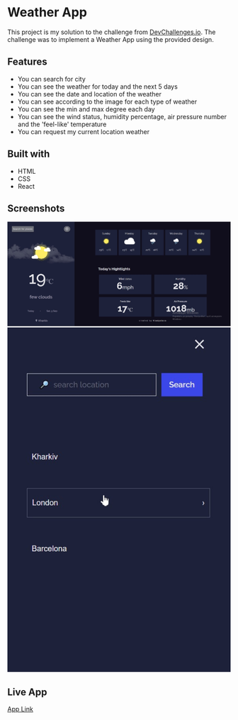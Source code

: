 
# Weather App

This project is my solution to the challenge from [DevChallenges.io](https://devchallenges.io/). The challenge was to implement a Weather App using the provided design.

## Features

* You can search for city
* You can see the weather for today and the next 5 days
* You can see the date and location of the weather
* You can see according to the image for each type of weather
* You can see the min and max degree each day
* You can see the wind status, humidity percentage, air pressure number and the 'feel-like' temperature
* You can request my current location weather

## Built with

* HTML
* CSS
* React

## Screenshots

![screenshot](https://github.com/VladkaG/weather-app-react/blob/4182b78df25c6ce20e306b4320cc2808353aad7a/Screenshot_1.jpg)
![screenshot](https://github.com/VladkaG/weather-app-react/blob/4182b78df25c6ce20e306b4320cc2808353aad7a/Screenshot_2.jpg)

## Live App

[App Link](https://mellifluous-strudel-a66f35.netlify.app/)

